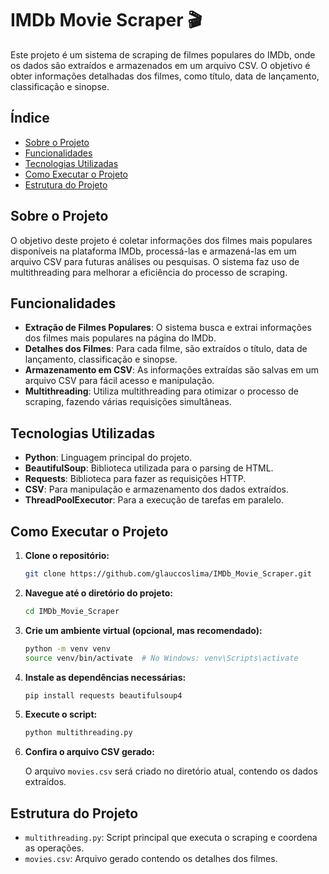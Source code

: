 # IMDb Movie Scraper 🎬

Este projeto é um sistema de scraping de filmes populares do IMDb, onde os dados são extraídos e armazenados em um arquivo CSV. O objetivo é obter informações detalhadas dos filmes, como título, data de lançamento, classificação e sinopse.

## Índice

- [Sobre o Projeto](#sobre-o-projeto)
- [Funcionalidades](#funcionalidades)
- [Tecnologias Utilizadas](#tecnologias-utilizadas)
- [Como Executar o Projeto](#como-executar-o-projeto)
- [Estrutura do Projeto](#estrutura-do-projeto)

## Sobre o Projeto

O objetivo deste projeto é coletar informações dos filmes mais populares disponíveis na plataforma IMDb, processá-las e armazená-las em um arquivo CSV para futuras análises ou pesquisas. O sistema faz uso de multithreading para melhorar a eficiência do processo de scraping.

## Funcionalidades

- **Extração de Filmes Populares**: O sistema busca e extrai informações dos filmes mais populares na página do IMDb.
- **Detalhes dos Filmes**: Para cada filme, são extraídos o título, data de lançamento, classificação e sinopse.
- **Armazenamento em CSV**: As informações extraídas são salvas em um arquivo CSV para fácil acesso e manipulação.
- **Multithreading**: Utiliza multithreading para otimizar o processo de scraping, fazendo várias requisições simultâneas.

## Tecnologias Utilizadas

- **Python**: Linguagem principal do projeto.
- **BeautifulSoup**: Biblioteca utilizada para o parsing de HTML.
- **Requests**: Biblioteca para fazer as requisições HTTP.
- **CSV**: Para manipulação e armazenamento dos dados extraídos.
- **ThreadPoolExecutor**: Para a execução de tarefas em paralelo.

## Como Executar o Projeto

1. **Clone o repositório:**

   ```bash
   git clone https://github.com/glauccoslima/IMDb_Movie_Scraper.git
   ```

2. **Navegue até o diretório do projeto:**

   ```bash
   cd IMDb_Movie_Scraper
   ```

3. **Crie um ambiente virtual (opcional, mas recomendado):**

   ```bash
   python -m venv venv
   source venv/bin/activate  # No Windows: venv\Scripts\activate
   ```

4. **Instale as dependências necessárias:**

   ```bash
   pip install requests beautifulsoup4
   ```

5. **Execute o script:**

   ```bash
   python multithreading.py
   ```

6. **Confira o arquivo CSV gerado:**

   O arquivo `movies.csv` será criado no diretório atual, contendo os dados extraídos.

## Estrutura do Projeto

- `multithreading.py`: Script principal que executa o scraping e coordena as operações.
- `movies.csv`: Arquivo gerado contendo os detalhes dos filmes.
